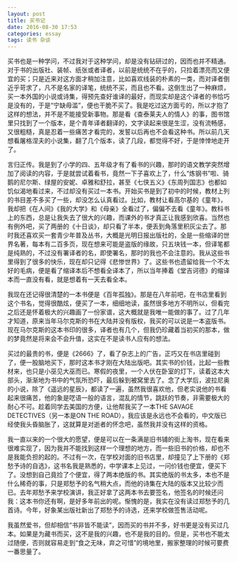 ```yaml
---
layout: post
title: 买书记
date: 2016-08-30 17:53
categories: essay
tags: 读书 杂谈
---
```


买书也是一种学问，不过我对于这种学问，却是没有钻研过的，因而也并不精通。对于书的出版社、装帧、纸张或者译者，以前是统统不在乎的，只捡着漂亮而又便宜的买；只是近来对这方面才稍加注意，比如喜欢线装的朴素的一类，而对译者倒近乎苛求了，凡不是名家的译笔，统统不买，而且也不看。这倒生出了一种麻烦，买一本外国的小说或诗集，得预先查好谁译的最好，而现实却是这个译者的书恰巧是没有的，于是“宁缺毋滥”，便也干脆不买了。我是吃过这方面亏的，所以才抱了这样的想法，并不是不能接受新事物。那是看《查泰莱夫人的情人》的事，图书馆里只找到了一个版本，是个青年译者翻译的，文字读起来很是生涩，没有流畅感，又很粗糙，真是忍着一些痛苦才看完的，发誓以后再也不会看这种书。所以前几天想看屠格涅夫的小说集，翻了几个版本，读了几段，都觉得不好，于是悻悻地走开了。

言归正传。我是到了小学的四、五年级才有了看书的兴趣，那时的语文教学突然增加了阅读的内容，于是就尝试着看书，竟然一下子喜欢上了，什么“炼钢书”啦、骑鹅的尼尔斯、绿屋的安妮、卓雅和舒拉，甚至《七侠五义》《东周列国志》也都如饥似渴地看过来，不过却没有买过一本书。开始买书是到了初中的时候，教材上列的书目差不多买了一些，却没怎么认真看过。比如，教材让看高尔基的《童年》，我却把《在人间》《我的大学》和《母亲》全看过了，偏偏不去看《童年》。教科书上的东西，总是让我失去了很大的兴趣，而课外的书才真正让我感到欣喜。当然也有例外吧，买了两册的《十日谈》，却只看了半本，便丢到角落里积灰尘去了。那时我还喜欢买一套青少年普及丛书，大概是光明日报出版社的，全是一些缩译的世界名著，每本有二百多页，现在想来可能是盗版的缘故，只五块钱一本，但译笔都是纯熟的，不过没有署译者的名，即使署名，那时的我也不会注意的。我从这些书里得到了很多的快乐，现在却只记得《悲惨世界》了。这些书也遗留给我一个不太好的毛病，便是看了缩译本后不想看全译本了，所以当年捧着《堂吉诃德》的缩译本而一直没有看，就是想着有一天去看全本。

我现在还记得很清楚的一本书便是《百年孤独》。那是在八年前吧，在书店里看到这个书名，觉得很酷炫，便买了一本，细细地读，虽然很多地方不明所以，但看完之后还是怀着极大的兴趣画了一份家谱，这大概就是我唯一能做的事了。过了几年才知道，原来当年马尔克斯的书在大陆并没有版权，我买的可以说是一本盗版书。现在马尔克斯的这本书印的很多，译者也有几个，但我仍珍藏着当初买的那本，做的梦竟然是将来会不会升值，这实在不是读书人应有的想法。

买过的最贵的书，便是《2666》了，看了杂志上的广告，正巧又在书店里碰到了，便一股脑地买下，那时这本书才刚在大陆出版吧。其实书的价钱，比起一些教材来，也只是小巫见大巫而已。寒假的夜里，一个人伏在卧室的灯下，读着这本大部头，渐渐地为书中的气氛所恐吓，最后躲到被窝里去了。念了大学后，波拉尼奥的小说，除了《遥远的星辰》，都读了一遍，虽然我很喜欢他，但老实说他的书看起来很痛苦，他的象是呓语一般的语言，混乱的情节，跳跃的节奏，非需要极大的耐心不可。趁着同学去美国的方便，让他帮我买了一本THE SAVAGE DETECTIVES（另一本是ON THE ROAD），我应该是永远也不会看的，中文版已经使我头昏脑胀了，这就算是对逝者的怀念吧，虽然我并没有这样的资格。

我一直以来的一个很大的愿望，便是可以在一条满是旧书铺的街上淘书，现在看来很难实现了，因为我并不能找到这样一个理想的地方，而一些旧书的价格，却也不是我能负担的起的。不过有一次，在学校对面的旧书店里，却撞见了上下册的《郑愁予诗的自选》，这书名我是熟悉的，中学课本上见过，一问价钱也便宜，便买下了。没想到自己竟捡了个便宜，得了两本绝版的书。其实绝版的书太多，本也不是什么稀奇的事，只是郑愁予的名气稍大点，而他的诗集在大陆的版本又比较少而已。去年郑愁予来学校演讲，我正好拿了这两本书去要签名，他签名的时候还问我：这本书你还有啊，是好多年前出的呢。惭愧的是，我实在没有读过郑愁予的几首诗。今年，好象某出版社新出了郑愁予的诗选，还来学校做签售活动呢。

我虽然爱书，但却相信“书非皆不能读”，因而买的书并不多，好书更是没有买过几本。如果是为藏书而买，这不是我的兴趣，也不是我的目的。但是，买书也不能太过随便，否则就容易走到“食之无味，弃之可惜”的境地里，搬家整理的时候可要费一番思量了。